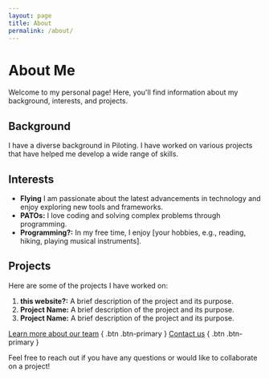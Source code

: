 ```yaml
---
layout: page
title: About
permalink: /about/
---
```


# About Me

Welcome to my personal page! Here, you'll find information about my background, interests, and projects.

## Background

I have a diverse background in Piloting. I have worked on various projects that have helped me develop a wide range of skills.

## Interests

- **Flying** I am passionate about the latest advancements in technology and enjoy exploring new tools and frameworks.
- **PATOs:** I love coding and solving complex problems through programming.
- **Programming?:** In my free time, I enjoy [your hobbies, e.g., reading, hiking, playing musical instruments].

## Projects

Here are some of the projects I have worked on:

1. **this website?:** A brief description of the project and its purpose.
2. **Project Name:** A brief description of the project and its purpose.
3. **Project Name:** A brief description of the project and its purpose.

[Learn more about our team](team/) { .btn .btn-primary }
[Contact us](contact/) { .btn .btn-primary }

Feel free to reach out if you have any questions or would like to collaborate on a project!
